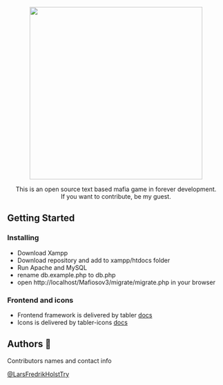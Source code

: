 <p align="center">
  <img width="400" height="auto" src="https://i.imgur.com/Yxxiq3P.png">
</p>

<p align="center">This is an open source text based mafia game in forever development.<br>If you want to contribute, be my guest.</p>


## Getting Started

### Installing

- Download Xampp
- Download repository and add to xampp/htdocs folder
- Run Apache and MySQL
- rename db.example.php to db.php
- open http://localhost/Mafiosov3/migrate/migrate.php in your browser

### Frontend and icons

- Frontend framework is delivered by tabler [docs](https://preview.tabler.io/docs/index.html)
- Icons is delivered by tabler-icons [docs](https://tabler-icons.io/)

## Authors 🤺

Contributors names and contact info

[@LarsFredrikHolstTry](https://github.com/LarsFredrikHolstTry)
